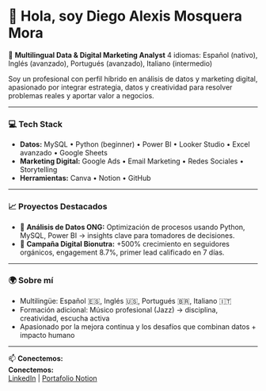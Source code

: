 # 👋 Hola, soy Diego Alexis Mosquera Mora

🎯 **Multilingual Data & Digital Marketing Analyst** 4 idiomas: Español (nativo), Inglés (avanzado), Portugués (avanzado), Italiano (intermedio)


Soy un profesional con perfil híbrido en análisis de datos y marketing digital, apasionado por integrar estrategia, datos y creatividad para resolver problemas reales y aportar valor a negocios.

---

### 💻 Tech Stack
- **Datos:** MySQL • Python (beginner) • Power BI • Looker Studio • Excel avanzado • Google Sheets
- **Marketing Digital:** Google Ads • Email Marketing • Redes Sociales • Storytelling
- **Herramientas:** Canva • Notion • GitHub

---

### 📈 Proyectos Destacados
- 🏥 **Análisis de Datos ONG:** Optimización de procesos usando Python, MySQL, Power BI → insights clave para tomadores de decisiones.
- 🌱 **Campaña Digital Bionutra:** +500% crecimiento en seguidores orgánicos, engagement 8.7%, primer lead calificado en 7 días.

---

### 🌍 Sobre mí
- Multilingüe: Español 🇪🇸, Inglés 🇺🇸, Portugués 🇧🇷, Italiano 🇮🇹
- Formación adicional: Músico profesional (Jazz) → disciplina, creatividad, escucha activa
- Apasionado por la mejora continua y los desafíos que combinan datos + impacto humano

---

📫 **Conectemos:**  
**Conectemos:**  
[LinkedIn](https://www.linkedin.com/in/diego-mosquera-mora) | [Portafolio Notion](https://www.notion.so/Hola-2157f2063b2880cdb922d142a2a83309?source=copy_link)

